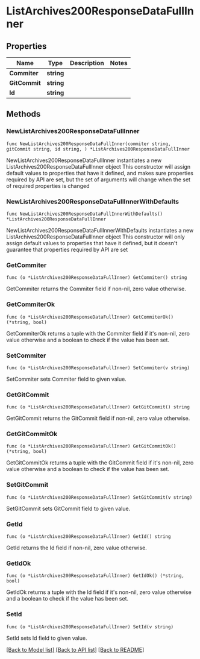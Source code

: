 # ListArchives200ResponseDataFullInner

## Properties

Name | Type | Description | Notes
------------ | ------------- | ------------- | -------------
**Commiter** | **string** |  | 
**GitCommit** | **string** |  | 
**Id** | **string** |  | 

## Methods

### NewListArchives200ResponseDataFullInner

`func NewListArchives200ResponseDataFullInner(commiter string, gitCommit string, id string, ) *ListArchives200ResponseDataFullInner`

NewListArchives200ResponseDataFullInner instantiates a new ListArchives200ResponseDataFullInner object
This constructor will assign default values to properties that have it defined,
and makes sure properties required by API are set, but the set of arguments
will change when the set of required properties is changed

### NewListArchives200ResponseDataFullInnerWithDefaults

`func NewListArchives200ResponseDataFullInnerWithDefaults() *ListArchives200ResponseDataFullInner`

NewListArchives200ResponseDataFullInnerWithDefaults instantiates a new ListArchives200ResponseDataFullInner object
This constructor will only assign default values to properties that have it defined,
but it doesn't guarantee that properties required by API are set

### GetCommiter

`func (o *ListArchives200ResponseDataFullInner) GetCommiter() string`

GetCommiter returns the Commiter field if non-nil, zero value otherwise.

### GetCommiterOk

`func (o *ListArchives200ResponseDataFullInner) GetCommiterOk() (*string, bool)`

GetCommiterOk returns a tuple with the Commiter field if it's non-nil, zero value otherwise
and a boolean to check if the value has been set.

### SetCommiter

`func (o *ListArchives200ResponseDataFullInner) SetCommiter(v string)`

SetCommiter sets Commiter field to given value.


### GetGitCommit

`func (o *ListArchives200ResponseDataFullInner) GetGitCommit() string`

GetGitCommit returns the GitCommit field if non-nil, zero value otherwise.

### GetGitCommitOk

`func (o *ListArchives200ResponseDataFullInner) GetGitCommitOk() (*string, bool)`

GetGitCommitOk returns a tuple with the GitCommit field if it's non-nil, zero value otherwise
and a boolean to check if the value has been set.

### SetGitCommit

`func (o *ListArchives200ResponseDataFullInner) SetGitCommit(v string)`

SetGitCommit sets GitCommit field to given value.


### GetId

`func (o *ListArchives200ResponseDataFullInner) GetId() string`

GetId returns the Id field if non-nil, zero value otherwise.

### GetIdOk

`func (o *ListArchives200ResponseDataFullInner) GetIdOk() (*string, bool)`

GetIdOk returns a tuple with the Id field if it's non-nil, zero value otherwise
and a boolean to check if the value has been set.

### SetId

`func (o *ListArchives200ResponseDataFullInner) SetId(v string)`

SetId sets Id field to given value.



[[Back to Model list]](../README.md#documentation-for-models) [[Back to API list]](../README.md#documentation-for-api-endpoints) [[Back to README]](../README.md)


